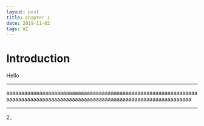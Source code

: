 ```yaml
---
layout: post
title: Chapter 1
date: 2019-11-02
tags: AI
---
```


# Introduction

Hello 

---

aaaaaaaaaaaaaaaaaaaaaaaaaaaaaaaaaaaaaaaaaaaaaaaaaaaaaaaaaaaaaaaaaaaaaaaaaaaaaaaaaaaaaaaaaaaaaaaaaaaaaaaaaaaaaaaaaaaaaaaaaaaaaa

---

2、